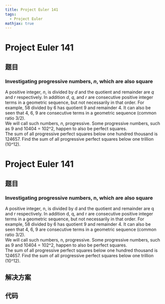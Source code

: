 ```yaml
---
title: Project Euler 141
tags:
  - Project Euler
mathjax: true
---
```

<escape><!-- more --></escape>
    
# Project Euler 141
## 题目
### Investigating progressive numbers, <i>n</i>, which are also square

A positive integer, <i>n</i>, is divided by <i>d</i> and the quotient and remainder are <i>q</i> and <i>r</i> respectively. In addition <i>d</i>, <i>q</i>, and <i>r</i> are consecutive positive integer terms in a geometric sequence, but not necessarily in that order.
For example, 58 divided by 6 has quotient 9 and remainder 4. It can also be seen that 4, 6, 9 are consecutive terms in a geometric sequence (common ratio 3/2).<br />
We will call such numbers, <i>n</i>, progressive.
Some progressive numbers, such as 9 and 10404 = 102^2, happen to also be perfect squares.<br /> The sum of all progressive perfect squares below one hundred thousand is 124657.
Find the sum of all progressive perfect squares below one trillion (10^12).



# Project Euler 141
## 题目
### Investigating progressive numbers, n, which are also square
A positive integer, n, is divided by d and the quotient and remainder are q and r respectively. In addition d, q, and r are consecutive positive integer terms in a geometric sequence, but not necessarily in that order.
For example, 58 divided by 6 has quotient 9 and remainder 4. It can also be seen that 4, 6, 9 are consecutive terms in a geometric sequence (common ratio 3/2).<br>We will call such numbers, n, progressive.
Some progressive numbers, such as 9 and 10404 = 102^2, happen to also be perfect squares.<br>The sum of all progressive perfect squares below one hundred thousand is 124657.
Find the sum of all progressive perfect squares below one trillion (10^12).


## 解决方案


## 代码


